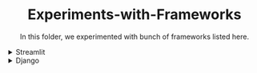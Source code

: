 <h1 align="center">Experiments-with-Frameworks</h1>
<p align="center">
In this folder, we experimented with bunch of frameworks listed here. 
</p>

<details>
<summary>Streamlit</summary>
<br>
  
pip install streamlit

cd Experiments-with-Frameworks

cd Streamlit 

streamlit run main.py
</details>



<details>
<summary>Django</summary>
<br>
<b>Requirements: Ubuntu 20.04</b>

sudo apt install python3-django

cd Experiments-with-Frameworks

cd Django

** cd into directory that has the "manage.py" file **
python3 manage.py migrate 


</details>

